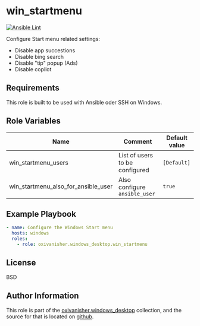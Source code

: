 win_startmenu
=============
[![Ansible Lint](https://github.com/oxivanisher/role-win_startmenu/actions/workflows/ansible-lint.yml/badge.svg)](https://github.com/oxivanisher/role-win_startmenu/actions/workflows/ansible-lint.yml)

Configure Start menu related settings:
* Disable app succestions
* Disable bing search
* Disable "tip" popup (Ads)
* Disable copilot

Requirements
------------

This role is built to be used with Ansible oder SSH on Windows.

Role Variables
--------------

| Name                                | Comment                        | Default value |
|-------------------------------------|--------------------------------|---------------|
| win_startmenu_users                 | List of users to be configured | `[Default]`   |
| win_startmenu_also_for_ansible_user | Also configure `ansible_user`  | `true`        |

Example Playbook
----------------
```yaml
- name: Configure the Windows Start menu
  hosts: windows
  roles:
    - role: oxivanisher.windows_desktop.win_startmenu
```
License
-------

BSD

Author Information
------------------

This role is part of the [oxivanisher.windows_desktop](https://galaxy.ansible.com/ui/repo/published/oxivanisher/windows_desktop/) collection, and the source for that is located on [github](https://github.com/oxivanisher/collection-windows_desktop).
